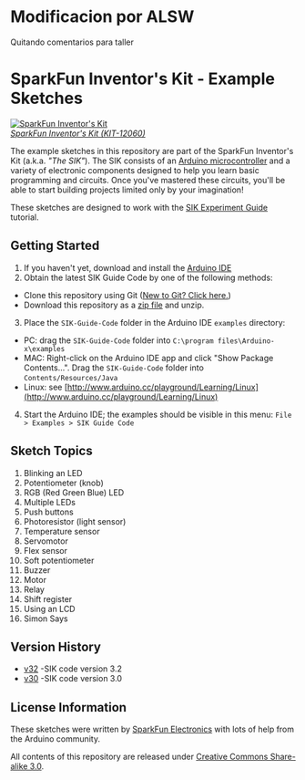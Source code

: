 Modificacion por ALSW
===================================================
Quitando comentarios para taller


SparkFun Inventor's Kit - Example Sketches
======================================================

[![SparkFun Inventor's Kit](https://cdn.sparkfun.com//assets/parts/8/6/5/3/12060-01.jpg)  
*SparkFun Inventor's Kit (KIT-12060)*](https://www.sparkfun.com/products/12060)

The example sketches in this repository are part of the SparkFun Inventor's Kit (a.k.a. *"The SIK"*). The SIK consists of an [Arduino microcontroller](http://www.arduino.com) and a variety of electronic components designed to help you learn basic programming and circuits. Once you've mastered these circuits, you'll be able to start building projects limited only by your imagination!

These sketches are designed to work with the [SIK Experiment Guide](https://learn.sparkfun.com/tutorials/sik-experiment-guide-for-arduino---v32) tutorial. 


Getting Started
---------------

1. If you haven't yet, download and install the [Arduino IDE](http://arduino.cc/en/Main/Software)
2. Obtain the latest SIK Guide Code by one of the following methods:
 * Clone this repository using Git ([New to Git? Click here.](https://help.github.com/articles/set-up-git))
 * Download this repository as a [zip file](https://github.com/sparkfun/SIK-Guide-Code/archive/master.zip) and unzip.
3. Place the `SIK-Guide-Code` folder in the Arduino IDE `examples` directory:
 * PC: drag the `SIK-Guide-Code` folder into `C:\program files\Arduino-x\examples`
 * MAC: Right-click on the Arduino IDE app and click "Show Package Contents...". Drag the `SIK-Guide-Code` folder into `Contents/Resources/Java`
 * Linux: see [http://www.arduino.cc/playground/Learning/Linux](http://www.arduino.cc/playground/Learning/Linux)
4. Start the Arduino IDE; the examples should be visible in this menu: `File > Examples > SIK Guide Code`

Sketch Topics
-------------

1.  Blinking an LED
2.  Potentiometer (knob)
3.  RGB (Red Green Blue) LED
4.  Multiple LEDs
5.  Push buttons
6.  Photoresistor (light sensor)
7.  Temperature sensor
8.  Servomotor
9.  Flex sensor
10. Soft potentiometer
11. Buzzer
12. Motor
13. Relay
14. Shift register
15. Using an LCD
16. Simon Says

Version History
---------------
* [v32](https://github.com/sparkfun/SIK-Guide-Code/tree/v32) -SIK code version 3.2
* [v30](https://github.com/sparkfun/SIK-Guide-Code/tree/v30) -SIK code version 3.0



License Information
-------------------

These sketches were written by [SparkFun Electronics](https://www.sparkfun.com) with lots of help from the Arduino community.

All contents of this repository are released under [Creative Commons Share-alike 3.0](http://creativecommons.org/licenses/by-sa/3.0/).
